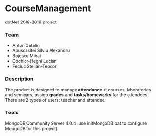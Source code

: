 # CourseManagement
dotNet 2018-2019 project

### Team ###

* Anton Catalin
* Apuscasitei Silviu Alexandru
* Bojescu Mihai
* Cochior-Heghi Lucian
* Feciuc Stelian-Teodor


### Description ###
The product is designed to manage __attendance__ at courses, laboratories and seminars, assign __grades__ and __tasks/homeworks__ for the attendees. There are 2 types of users: teacher and attendee.

### Tools ###
MongoDB Community Server 4.0.4 (use initMongoDB.bat to configure MongoDB for this project)
